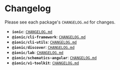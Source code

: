 # Changelog

Please see each package's `CHANGELOG.md` for changes.

* **`ionic`**:
  [`CHANGELOG.md`](https://github.com/ionic-team/ionic-cli/blob/master/packages/ionic/CHANGELOG.md)
* **`@ionic/cli-framework`**:
  [`CHANGELOG.md`](https://github.com/ionic-team/ionic-cli/blob/master/packages/%40ionic/cli-framework/CHANGELOG.md)
* **`@ionic/cli-utils`**:
  [`CHANGELOG.md`](https://github.com/ionic-team/ionic-cli/blob/master/packages/%40ionic/cli-utils/CHANGELOG.md)
* **`@ionic/discover`**:
  [`CHANGELOG.md`](https://github.com/ionic-team/ionic-cli/blob/master/packages/%40ionic/discover/CHANGELOG.md)
* **`@ionic/lab`**:
  [`CHANGELOG.md`](https://github.com/ionic-team/ionic-cli/blob/master/packages/%40ionic/lab/CHANGELOG.md)
* **`@ionic/schematics-angular`**:
  [`CHANGELOG.md`](https://github.com/ionic-team/ionic-cli/blob/master/packages/%40ionic/schematics-angular/CHANGELOG.md)
* **`@ionic/v1-toolkit`**:
  [`CHANGELOG.md`](https://github.com/ionic-team/ionic-cli/blob/master/packages/%40ionic/v1-toolkit/CHANGELOG.md)
